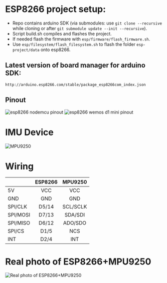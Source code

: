 # ESP8266 project setup:
* Repo contains arduino SDK (via submodules: use ```git clone --recursive``` while cloning or after ```git submodule update --init --recursive```).
* Script build.sh compiles and flashes the project.
* If needed flash the firmware with ```esp/firmware/flash_firmware.sh```.
* Use ```esp/filesystem/flash_filesystem.sh``` to flash the folder ```esp-project/data``` onto esp8266.

## Latest version of board manager for arduino SDK:
```http://arduino.esp8266.com/stable/package_esp8266com_index.json```

## Pinout
![esp8266 nodemcu pinout](https://raw.githubusercontent.com/adiog/embed-esp-sensor/master/docs/esp8266-nodemcu-pinout.png "ESP8266 NodeMCU v3 Lolin Pinout")
![esp8266 wemos d1 mini pinout](https://raw.githubusercontent.com/adiog/embed-esp-sensor/master/docs/esp8266-wemos-d1-mini-pinout.png "ESP8266 Wemos D1 Mini Pinout")

# IMU Device
![MPU9250](https://raw.githubusercontent.com/adiog/embed-esp-sensor/master/docs/mpu9250.jpg "MPU9250")

# Wiring

|           | ESP8266   | MPU9250  |
| --------- |:---------:|:--------:|
| 5V        | VCC       | VCC      |
| GND       | GND       | GND      |
| SPI/CLK   | D5/14     | SCL/SCLK |
| SPI/MOSI  | D7/13     | SDA/SDI  |
| SPI/MISO  | D6/12     | ADO/SDO  |
| SPI/CS    | D1/5      | NCS      |
| INT       | D2/4      | INT      |

# Real photo of ESP8266+MPU9250
![Real photo of ESP8266+MPU9250](https://raw.githubusercontent.com/adiog/embed-esp-sensor/master/docs/esp8266-wemos-mpu9250-photo.jpg "Real photo of ESP8266+MPU9250")

